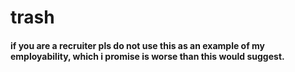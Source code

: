 
# trash

#### if you are a recruiter pls do not use this as an example of my employability, which i promise is worse than this would suggest.


